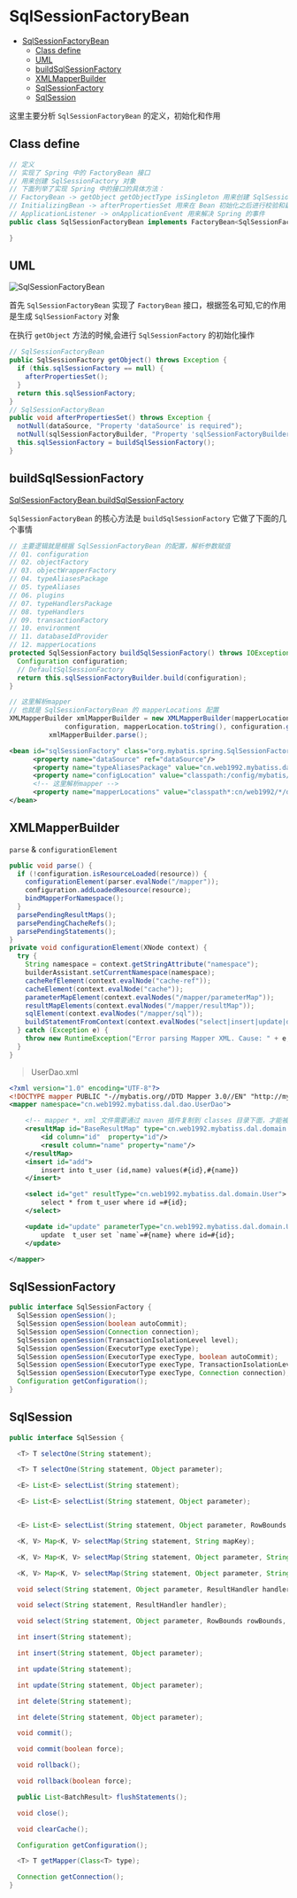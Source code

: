 # SqlSessionFactoryBean

- [SqlSessionFactoryBean](#sqlsessionfactorybean)
  - [Class define](#class-define)
  - [UML](#uml)
  - [buildSqlSessionFactory](#buildsqlsessionfactory)
  - [XMLMapperBuilder](#xmlmapperbuilder)
  - [SqlSessionFactory](#sqlsessionfactory)
  - [SqlSession](#sqlsession)

这里主要分析 `SqlSessionFactoryBean` 的定义，初始化和作用

## Class define

```java
// 定义
// 实现了 Spring 中的 FactoryBean 接口
// 用来创建 SqlSessionFactory 对象
// 下面列举了实现 Spring 中的接口的具体方法：
// FactoryBean -> getObject getObjectType isSingleton 用来创建 SqlSessionFactory 对象
// InitializingBean -> afterPropertiesSet 用来在 Bean 初始化之后进行校验和最终(二次)初始化
// ApplicationListener -> onApplicationEvent 用来解决 Spring 的事件
public class SqlSessionFactoryBean implements FactoryBean<SqlSessionFactory>, InitializingBean, ApplicationListener<ApplicationEvent> {

}
```

## UML

![SqlSessionFactoryBean](./images/SqlSessionFactoryBean.png)

首先 `SqlSessionFactoryBean` 实现了 `FactoryBean` 接口，根据签名可知,它的作用是生成 `SqlSessionFactory` 对象

在执行  `getObject` 方法的时候,会进行 `SqlSessionFactory` 的初始化操作

```java
// SqlSessionFactoryBean
public SqlSessionFactory getObject() throws Exception {
  if (this.sqlSessionFactory == null) {
    afterPropertiesSet();
  }
  return this.sqlSessionFactory;
}
// SqlSessionFactoryBean
public void afterPropertiesSet() throws Exception {
  notNull(dataSource, "Property 'dataSource' is required");
  notNull(sqlSessionFactoryBuilder, "Property 'sqlSessionFactoryBuilder' is required");
  this.sqlSessionFactory = buildSqlSessionFactory();
}
```

## buildSqlSessionFactory

[SqlSessionFactoryBean.buildSqlSessionFactory](https://github.com/mybatis/spring/blob/master/src/main/java/org/mybatis/spring/SqlSessionFactoryBean.java#L489)

`SqlSessionFactoryBean` 的核心方法是 `buildSqlSessionFactory` 它做了下面的几个事情

```java
// 主要逻辑就是根据 SqlSessionFactoryBean 的配置，解析参数赋值
// 01. configuration
// 02. objectFactory
// 03. objectWrapperFactory
// 04. typeAliasesPackage
// 05. typeAliases
// 06. plugins
// 07. typeHandlersPackage
// 08. typeHandlers
// 09. transactionFactory
// 10. environment
// 11. databaseIdProvider
// 12. mapperLocations
protected SqlSessionFactory buildSqlSessionFactory() throws IOException {
  Configuration configuration;
  // DefaultSqlSessionFactory
  return this.sqlSessionFactoryBuilder.build(configuration);
}
```

```java
// 这里解析mapper
// 也就是 SqlSessionFactoryBean 的 mapperLocations 配置
XMLMapperBuilder xmlMapperBuilder = new XMLMapperBuilder(mapperLocation.getInputStream(),
              configuration, mapperLocation.toString(), configuration.getSqlFragments());
          xmlMapperBuilder.parse();
```

```xml
<bean id="sqlSessionFactory" class="org.mybatis.spring.SqlSessionFactoryBean">
      <property name="dataSource" ref="dataSource"/>
      <property name="typeAliasesPackage" value="cn.web1992.mybatiss.dal.domain"/>
      <property name="configLocation" value="classpath:/config/mybatis/mybatis-config.xml"/>
      <!-- 这里解析mapper -->
      <property name="mapperLocations" value="classpath*:cn/web1992/*/dal/dao/*.xml" />
</bean>
```

## XMLMapperBuilder

`parse` & `configurationElement`

```java
public void parse() {
  if (!configuration.isResourceLoaded(resource)) {
    configurationElement(parser.evalNode("/mapper"));
    configuration.addLoadedResource(resource);
    bindMapperForNamespace();
  }
  parsePendingResultMaps();
  parsePendingChacheRefs();
  parsePendingStatements();
}
private void configurationElement(XNode context) {
  try {
    String namespace = context.getStringAttribute("namespace");
    builderAssistant.setCurrentNamespace(namespace);
    cacheRefElement(context.evalNode("cache-ref"));
    cacheElement(context.evalNode("cache"));
    parameterMapElement(context.evalNodes("/mapper/parameterMap"));
    resultMapElements(context.evalNodes("/mapper/resultMap"));
    sqlElement(context.evalNodes("/mapper/sql"));
    buildStatementFromContext(context.evalNodes("select|insert|update|delete"));
  } catch (Exception e) {
    throw new RuntimeException("Error parsing Mapper XML. Cause: " + e, e);
  }
}
```

> UserDao.xml

```xml
<?xml version="1.0" encoding="UTF-8"?>
<!DOCTYPE mapper PUBLIC "-//mybatis.org//DTD Mapper 3.0//EN" "http://mybatis.org/dtd/mybatis-3-mapper.dtd">
<mapper namespace="cn.web1992.mybatiss.dal.dao.UserDao">

    <!-- mapper *. xml 文件需要通过 maven 插件复制到 classes 目录下面，才能被找到 -->
    <resultMap id="BaseResultMap" type="cn.web1992.mybatiss.dal.domain.User">
        <id column="id"  property="id"/>
        <result column="name" property="name"/>
    </resultMap>
    <insert id="add">
        insert into t_user (id,name) values(#{id},#{name})
    </insert>

    <select id="get" resultType="cn.web1992.mybatiss.dal.domain.User">
        select * from t_user where id =#{id};
    </select>

    <update id="update" parameterType="cn.web1992.mybatiss.dal.domain.User">
        update  t_user set `name`=#{name} where id=#{id};
    </update>

</mapper>
```

## SqlSessionFactory

```java
public interface SqlSessionFactory {
  SqlSession openSession();
  SqlSession openSession(boolean autoCommit);
  SqlSession openSession(Connection connection);
  SqlSession openSession(TransactionIsolationLevel level);
  SqlSession openSession(ExecutorType execType);
  SqlSession openSession(ExecutorType execType, boolean autoCommit);
  SqlSession openSession(ExecutorType execType, TransactionIsolationLevel level);
  SqlSession openSession(ExecutorType execType, Connection connection);
  Configuration getConfiguration();
}
```

## SqlSession

```java
public interface SqlSession {

  <T> T selectOne(String statement);

  <T> T selectOne(String statement, Object parameter);

  <E> List<E> selectList(String statement);

  <E> List<E> selectList(String statement, Object parameter);


  <E> List<E> selectList(String statement, Object parameter, RowBounds rowBounds);

  <K, V> Map<K, V> selectMap(String statement, String mapKey);

  <K, V> Map<K, V> selectMap(String statement, Object parameter, String mapKey);

  <K, V> Map<K, V> selectMap(String statement, Object parameter, String mapKey, RowBounds rowBounds);

  void select(String statement, Object parameter, ResultHandler handler);

  void select(String statement, ResultHandler handler);

  void select(String statement, Object parameter, RowBounds rowBounds, ResultHandler handler);

  int insert(String statement);

  int insert(String statement, Object parameter);

  int update(String statement);

  int update(String statement, Object parameter);

  int delete(String statement);

  int delete(String statement, Object parameter);

  void commit();

  void commit(boolean force);

  void rollback();

  void rollback(boolean force);

  public List<BatchResult> flushStatements();

  void close();

  void clearCache();

  Configuration getConfiguration();

  <T> T getMapper(Class<T> type);

  Connection getConnection();
}
```
